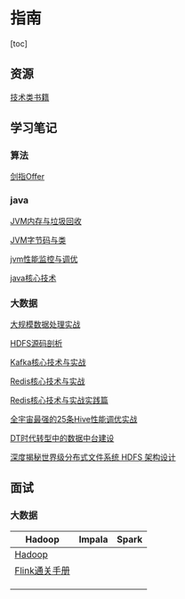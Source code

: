 # 指南

[toc]

## 

## 资源

[技术类书籍](https://databook.lovedata.net/book/tech.html)

## 学习笔记

### 算法

[剑指Offer](/interview/sword-to-offer.mdl)

### java

[JVM内存与垃圾回收](/java/jvm内存与垃圾回收/01JVM与Java体系结构.md)

[JVM字节码与类](/java/jvm字节码与类/01Class文件结构.md)

[jvm性能监控与调优](/java/jvm性能监控与调优/01概述篇.md)

[java核心技术](/java/java核心技术)

### 大数据

[大规模数据处理实战](/bigdata/大规模数据处理实战)

[HDFS源码剖析](/bigdata/hadoop/HDFS源码剖析.md)

[Kafka核心技术与实战](/bigdata/kafka/Kafka核心技术与实战.md)

[Redis核心技术与实战](/bigdata/redis/Redis核心技术与实战.md)

[Redis核心技术与实战实践篇](/bigdata/redis/Redis核心技术与实战实践篇.md)

[全宇宙最强的25条Hive性能调优实战](/bigdata/hive/全宇宙最强的25条Hive性能调优实战)

[DT时代转型中的数据中台建设](/architecture/数据中台/DT时代转型中的数据中台建设.md)

[深度揭秘世界级分布式文件系统 HDFS 架构设计](/bigdata/hadoop/深度揭秘世界级分布式文件系统HDFS架构设计.md)

## 面试

### 大数据

| Hadoop                                      | Impala | Spark |
| ------------------------------------------- | ------ | ----- |
| [Hadoop](/bigdata/hadoop/hadoop)            |        |       |
| [Flink通关手册](/bigdata/flink/通关手册.md) |        |       |
|                                             |        |       |
|                                             |        |       |
|                                             |        |       |

























